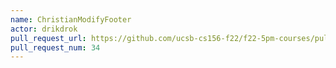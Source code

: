 ```yaml
---
name: ChristianModifyFooter
actor: drikdrok
pull_request_url: https://github.com/ucsb-cs156-f22/f22-5pm-courses/pull/34
pull_request_num: 34
---
```


